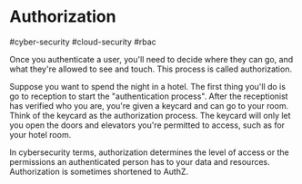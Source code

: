 # Authorization
#cyber-security #cloud-security #rbac

Once you authenticate a user, you'll need to decide where they can go, and what they're allowed to see and touch. This process is called authorization.

Suppose you want to spend the night in a hotel. The first thing you'll do is go to reception to start the "authentication process". After the receptionist has verified who you are, you're given a keycard and can go to your room. Think of the keycard as the authorization process. The keycard will only let you open the doors and elevators you're permitted to access, such as for your hotel room.

In cybersecurity terms, authorization determines the level of access or the permissions an authenticated person has to your data and resources. Authorization is sometimes shortened to AuthZ.